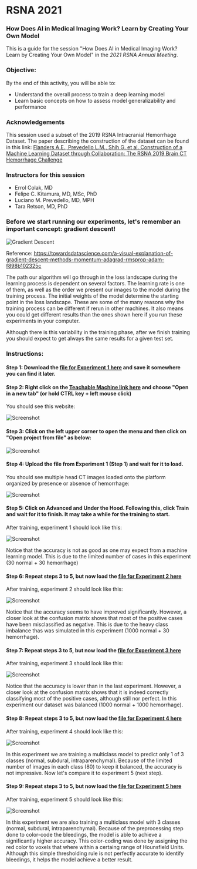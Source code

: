 # RSNA 2021

### How Does AI in Medical Imaging Work? Learn by Creating Your Own Model 

This is a guide for the session "How Does AI in Medical Imaging Work? Learn by Creating Your Own Model" in the *2021 RSNA Annual Meeting*.

### Objective:

By the end of this activity, you will be able to:

* Understand the overall process to train a deep learning model
* Learn basic concepts on how to assess model generalizability and performance


### Acknowledgements

This session used a subset of the 2019 RSNA Intracranial Hemorrhage Dataset. The paper describing the construction of the dataset can be found in this link: [Flanders A.E., Prevedello L.M., Shih G. et al. Construction of a Machine Learning Dataset through Collaboration: The RSNA 2019 Brain CT Hemorrhage Challenge](https://pubs.rsna.org/doi/10.1148/ryai.2020190211)

### Instructors for this session

* Errol Colak, MD
* Felipe C. Kitamura, MD, MSc, PhD
* Luciano M. Prevedello, MD, MPH
* Tara Retson, MD, PhD


### Before we start running our experiments, let's remember an important concept: gradient descent!

![Gradient Descent](https://github.com/kitamura-felipe/RSNASpotlight2021/blob/main/images/graddescent01.gif)

Reference: https://towardsdatascience.com/a-visual-explanation-of-gradient-descent-methods-momentum-adagrad-rmsprop-adam-f898b102325c

The path our algorithm will go through in the loss landscape during the learning process is dependent on several factors. The learning rate is one of them, as well as the order we present our images to the model during the training process. The initial weights of the model determine the starting point in the loss landscape. These are some of the many reasons why the training process can be different if rerun in other machines. It also means you could get different results than the ones shown here if you run these experiments in your computer. 

Although there is this variability in the training phase, after we finish training you should expect to get always the same results for a given test set.

### Instructions:

#### Step 1: Download the [file for Experiment 1 here](https://github.com/kitamura-felipe/RSNASpotlight2021/blob/main/experiments/experiment1.tm?raw=true) and save it somewhere you can find it later.

#### Step 2: Right click on the [Teachable Machine link here](https://teachablemachine.withgoogle.com/train/image) and choose "Open in a new tab" (or hold CTRL key + left mouse click)

You should see this website:

![Screenshot](https://github.com/dila-ai/RSNA_2021_Workshop/blob/main/images/image_1.png)

#### Step 3: Click on the left upper corner to open the menu and then click on "Open project from file" as below:

![Screenshot](https://github.com/dila-ai/RSNA_2021_Workshop/blob/main/images/image_2.png)

#### Step 4: Upload the file from Experiment 1 (Step 1) and wait for it to load.

You should see multiple head CT images loaded onto the platform organized by presence or absence of hemorrhage:

![Screenshot](https://github.com/dila-ai/RSNA_2021_Workshop/blob/main/images/image_3.png)

#### Step 5: Click on Advanced and Under the Hood. Following this, click Train and wait for it to finish. It may take a while for the training to start.

After training, experiment 1 should look like this:

![Screenshot](https://github.com/dila-ai/RSNA_2021_Workshop/blob/main/images/experiment_1.png)

Notice that the accuracy is not as good as one may expect from a machine learning model. This is due to the limited number of cases in this experiment (30 normal + 30 hemorrhage)


#### Step 6: Repeat steps 3 to 5, but now load the [file for Experiment 2 here](https://github.com/kitamura-felipe/RSNASpotlight2021/blob/main/experiments/experiment2.tm?raw=true)

After training, experiment 2 should look like this:

![Screenshot](https://github.com/kitamura-felipe/RSNASpotlight2021/blob/main/images/experiment2.png)

Notice that the accuracy seems to have improved significantly. However, a closer look at the confusion matrix shows that most of the positive cases have been misclassified as negative. This is due to the heavy class imbalance thas was simulated in this experiment (1000 normal + 30 hemorrhage).

#### Step 7: Repeat steps 3 to 5, but now load the [file for Experiment 3 here](https://github.com/kitamura-felipe/RSNASpotlight2021/blob/main/experiments/experiment3.tm?raw=true)

After training, experiment 3 should look like this:

![Screenshot](https://github.com/kitamura-felipe/RSNASpotlight2021/blob/main/images/experiment3b.png)

Notice that the accuracy is lower than in the last experiment. However, a closer look at the confusion matrix shows that it is indeed correctly classifying most of the positive cases, although still nor perfect. In this experiment our dataset was balanced (1000 normal + 1000 hemorrhage).

#### Step 8: Repeat steps 3 to 5, but now load the [file for Experiment 4 here](https://github.com/kitamura-felipe/RSNASpotlight2021/blob/main/experiments/experiment4.tm?raw=true)

After training, experiment 4 should look like this:

![Screenshot](https://github.com/kitamura-felipe/RSNASpotlight2021/blob/main/images/experiment6.png)

In this experiment we are training a multiclass model to predict only 1 of 3 classes (normal, subdural, intraparenchymal). Because of the limited number of images in each class (80) to keep it balanced, the accuracy is not impressive. Now let's compare it to experiment 5 (next step).

#### Step 9: Repeat steps 3 to 5, but now load the [file for Experiment 5 here](https://github.com/kitamura-felipe/RSNASpotlight2021/blob/main/experiments/experiment5.tm?raw=true)

After training, experiment 5 should look like this:

![Screenshot](https://github.com/kitamura-felipe/RSNASpotlight2021/blob/main/images/experiment7.png)

In this experiment we are also training a multiclass model with 3 classes (normal, subdural, intraparenchymal). Because of the preprocessing step done to color-code the bleedings, the model is able to achieve a significantly higher accuracy. This color-coding was done by assigning the red color to voxels that where within a certaing range of Hounsfield Units. Although this simple thresholding rule is not perfectly accurate to identify bleedings, it helps the model achieve a better result.
